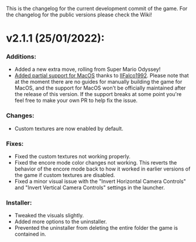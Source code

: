 This is the changelog for the current development commit of the game. For the changelog for the public versions please check the Wiki!

# v2.1.1 (25/01/2022):
### Additions:
- Added a new extra move, rolling from Super Mario Odyssey!
- [Added partial support for MacOS](https://github.com/MorsGames/sm64plus/pull/51) thanks to [IlFalco1992](https://github.com/IlFalco1992). Please note that at the moment there are no guides for manually building the game for MacOS, and the support for MacOS won't be officially maintained after the release of this version. If the support breaks at some point you're feel free to make your own PR to help fix the issue.

### Changes:
- Custom textures are now enabled by default.

### Fixes:
- Fixed the custom textures not working properly.
- Fixed the encore mode color changes not working. This reverts the behavior of the encore mode back to how it worked in earlier versions of the game if custom textures are disabled.
- Fixed a minor visual issue with the "Invert Horizontal Camera Controls" and "Invert Vertical Camera Controls" settings in the launcher.

### Installer:
- Tweaked the visuals slightly.
- Added more options to the uninstaller.
- Prevented the uninstaller from deleting the entire folder the game is contained in.
